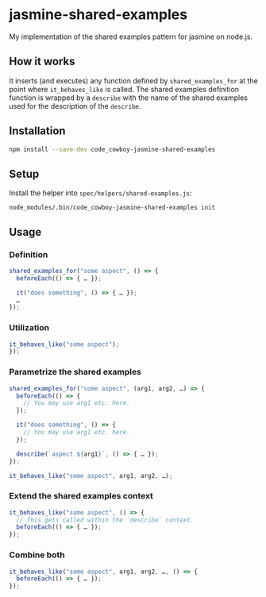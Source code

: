 # jasmine-shared-examples

My implementation of the shared examples pattern for jasmine on node.js.

## How it works

It inserts (and executes) any function defined by `shared_examples_for` at the point where
`it_behaves_like` is called. The shared examples definition function is wrapped by a `describe` with
the name of the shared examples used for the description of the `describe`.


## Installation

```sh
npm install --save-dev code_cowboy-jasmine-shared-examples
```

## Setup

Install the helper into `spec/helpers/shared-examples.js`:

```
node_modules/.bin/code_cowboy-jasmine-shared-examples init
```


## Usage

### Definition

```javascript
shared_examples_for("some aspect", () => {
  beforeEach(() => { … });

  it("does something", () => { … });
  …
});
```

### Utilization

```javascript
it_behaves_like("some aspect");
});
```

### Parametrize the shared examples

```javascript
shared_examples_for("some aspect", (arg1, arg2, …) => {
  beforeEach(() => {
    // You may use arg1 etc. here.
  });

  it("does something", () => {
    // You may use arg1 etc. here.
  });

  describe(`aspect ${arg1}`, () => { … });
});

it_behaves_like("some aspect", arg1, arg2, …);
```

### Extend the shared examples context

```javascript
it_behaves_like("some aspect", () => {
  // This gets called within the `describe` context.
  beforeEach(() => { … });
});
```

### Combine both

```javascript
it_behaves_like("some aspect", arg1, arg2, …, () => {
  beforeEach(() => { … });
});
```
